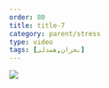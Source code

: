 ```yaml
---
order: 80
title: title-7
category: parent/stress
type: video
tags: [بحران,همدلی]
---
```


[![](../../static/images/thinking-cover.webp)](../../static/videos/thinking.mp4)